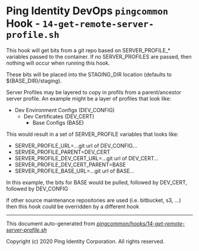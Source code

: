 
# Ping Identity DevOps `pingcommon` Hook - `14-get-remote-server-profile.sh`
This hook will get bits from a git repo based on SERVER_PROFILE_* variables
passed to the container.  If no SERVER_PROFILES are passed, then nothing will
occur when running this hook.

These bits will be placed into the STAGING_DIR location (defaults to
${BASE_DIR}/staging).

Server Profiles may be layered to copy in profils from a parent/ancestor server
profile.  An example might be a layer of profiles that look like:

- Dev Environment Configs (DEV_CONFIG)
  - Dev Certificates (DEV_CERT)
    - Base Configs (BASE)

This would result in a set of SERVER_PROFILE variables that looks like:
- SERVER_PROFILE_URL=...git url of DEV_CONFIG...
- SERVER_PROFILE_PARENT=DEV_CERT
- SERVER_PROFILE_DEV_CERT_URL=...git url of DEV_CERT...
- SERVER_PROFILE_DEV_CERT_PARENT=BASE
- SERVER_PROFILE_BASE_URL=...git url of BASE...

In this example, the bits for BASE would be pulled, followed by DEV_CERT, followed
by DEV_CONFIG

If other source maintenance repositories are used (i.e. bitbucket, s3, ...)
then this hook could be overridden by a different hook

---
This document auto-generated from _[pingcommon/hooks/14-get-remote-server-profile.sh](https://github.com/pingidentity/pingidentity-docker-builds/blob/master/pingcommon/hooks/14-get-remote-server-profile.sh)_

Copyright (c)  2020 Ping Identity Corporation. All rights reserved.
